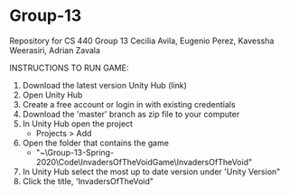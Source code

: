 # Group-13
Repository for CS 440 Group 13
Cecilia Avila, Eugenio Perez, Kavessha Weerasiri, Adrian Zavala

INSTRUCTIONS TO RUN GAME:
1. Download the latest version Unity Hub (link)
2. Open Unity Hub
3.  Create a free account or login in with existing credentials
4. Download the 'master' branch as zip file to your computer
5. In Unity Hub open the project
      - Projects > Add 
6. Open the folder that contains the game
      - "~\Group-13-Spring-2020\Code\InvadersOfTheVoidGame\InvadersOfTheVoid"
7. In Unity Hub select the most up to date version under 'Unity Version"
8. Click the title, 'InvadersOfTheVoid"

